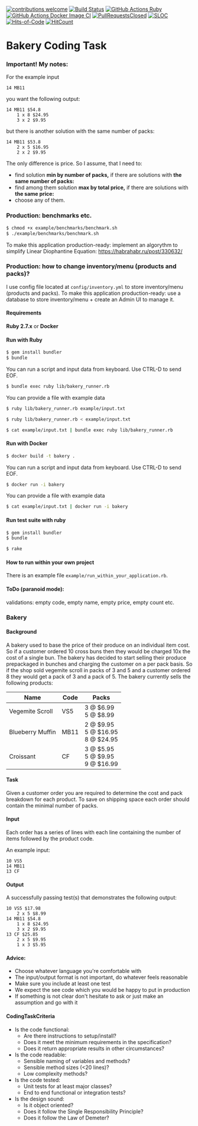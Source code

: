 [![contributions welcome](https://img.shields.io/badge/contributions-welcome-brightgreen.svg?style=flat)](https://github.com/artkirienko/bakery-coding-task/issues)
[![Build Status](https://img.shields.io/travis/artkirienko/bakery-coding-task/master.svg?style=flat-square&logo=travis-ci&logoColor=orange)](https://travis-ci.org/artkirienko/bakery-coding-task)
[![GitHub Actions Ruby](https://github.com/artkirienko/bakery-coding-task/workflows/Ruby/badge.svg)](https://github.com/artkirienko/bakery-coding-task/actions)
[![GitHub Actions Docker Image CI](https://github.com/artkirienko/bakery-coding-task/workflows/Docker%20Image%20CI/badge.svg)](https://github.com/artkirienko/bakery-coding-task/actions)
[![PullRequestsClosed](https://img.shields.io/github/issues-pr-closed/artkirienko/bakery-coding-task.svg?style=flat-square)](https://github.com/artkirienko/bakery-coding-task/pulls)
[![SLOC](https://sloc.xyz/github/artkirienko/bakery-coding-task)](https://en.wikipedia.org/wiki/Source_lines_of_code)
[![Hits-of-Code](https://hitsofcode.com/github/artkirienko/bakery-coding-task)](https://hitsofcode.com)
[![HitCount](http://hits.dwyl.io/artkirienko/bakery-coding-task.svg)](http://hits.dwyl.io/artkirienko/bakery-coding-task)

# Bakery Coding Task

### Important! My notes:

For the example input

```
14 MB11
```

you want the following output:

```
14 MB11 $54.8
    1 x 8 $24.95
    3 x 2 $9.95
```

but there is another solution with the same number of packs:

```
14 MB11 $53.8
    2 x 5 $16.95
    2 x 2 $9.95
```

The only difference is price. So I assume, that I need to:
* find solution **min by number of packs,** if there are solutions with **the same number of packs:**
* find among them solution **max by total price,** if there are solutions with **the same price:**
* choose any of them.

### Production: benchmarks etc.

```bash
$ chmod +x example/benchmarks/benchmark.sh
$ ./example/benchmarks/benchmark.sh
```

To make this application production-ready: implement an algorythm to simplify Linear Diophantine Equation:
https://habrahabr.ru/post/330632/

### Production: how to change inventory/menu (products and packs)?

I use config file located at `config/inventory.yml` to store inventory/menu (products and packs).
To make this application production-ready: use a database to store inventory/menu + create an Admin UI to manage it.

#### Requirements

**Ruby 2.7.x** or **Docker**

#### Run with Ruby

```bash
$ gem install bundler
$ bundle
```

You can run a script and input data from keyboard. Use CTRL-D to send EOF.

```bash
$ bundle exec ruby lib/bakery_runner.rb
```

You can provide a file with example data

```bash
$ ruby lib/bakery_runner.rb example/input.txt
```

```bash
$ ruby lib/bakery_runner.rb < example/input.txt
```

```bash
$ cat example/input.txt | bundle exec ruby lib/bakery_runner.rb
```

#### Run with Docker

```bash
$ docker build -t bakery .
```

You can run a script and input data from keyboard. Use CTRL-D to send EOF.

```bash
$ docker run -i bakery
```

You can provide a file with example data

```bash
$ cat example/input.txt | docker run -i bakery
```

#### Run test suite with ruby

```bash
$ gem install bundler
$ bundle
```

```bash
$ rake
```

#### How to run within your own project

There is an example file `example/run_within_your_application.rb`.

#### ToDo (paranoid mode):

validations:
empty code, empty name, empty price, empty count etc.

### Bakery

#### Background

A bakery used to base the price of their produce on an individual item cost. So if a customer ordered 10 cross buns then they would be charged 10x the cost of a single bun. The bakery has decided to start selling their produce prepackaged in bunches and charging the customer on a per pack basis. So if the shop sold vegemite scroll in packs of 3 and 5 and a customer ordered 8 they would get a pack of 3 and a pack of 5. The bakery currently sells the following products:

| Name             | Code | Packs |
| ---------------- | ---- | ------------------------------------- |
| Vegemite Scroll  | VS5  | 3 @ $6.99<br>5 @ $8.99                |
| Blueberry Muffin | MB11 | 2 @ $9.95<br>5 @ $16.95<br>8 @ $24.95 |
| Croissant        | CF   | 3 @ $5.95<br>5 @ $9.95<br>9 @ $16.99  |

#### Task

Given a customer order you are required to determine the cost and pack breakdown for each product. To save on shipping space each order should contain the minimal number of packs.

#### Input

Each order has a series of lines with each line containing the number of items followed by the product code.

An example input:

```
10 VS5
14 MB11
13 CF
```

#### Output

A successfully passing test(s) that demonstrates the following output:

```
10 VS5 $17.98
    2 x 5 $8.99
14 MB11 $54.8
    1 x 8 $24.95
    3 x 2 $9.95
13 CF $25.85
    2 x 5 $9.95
    1 x 3 $5.95
```

#### Advice:

* Choose whatever language you're comfortable with
* The input/output format is not important, do whatever feels reasonable
* Make sure you include at least one test
* We expect the see code which you would be happy to put in production
* If something is not clear don't hesitate to ask or just make an assumption and go with it

#### CodingTaskCriteria

* Is the code functional:
  * Are there instructions to setup/install?
  * Does it meet the minimum requirements in the specification?
  * Does it return appropriate results in other circumstances?
* Is the code readable:
  * Sensible naming of variables and methods?
  * Sensible method sizes (<20 lines)?
  * Low complexity methods?
* Is the code tested:
  * Unit tests for at least major classes?
  * End to end functional or integration tests?
* Is the design sound:
  * Is it object oriented?
  * Does it follow the Single Responsibility Principle?
  * Does it follow the Law of Demeter?
